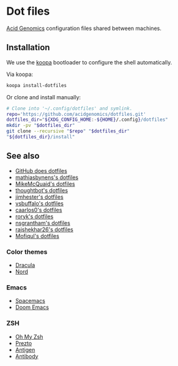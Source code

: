 # Dot files

[Acid Genomics][] configuration files shared between machines.

## Installation

We use the [koopa][] bootloader to configure the shell automatically.

Via koopa:

```sh
koopa install-dotfiles
```

Or clone and install manually:

```sh
# Clone into '~/.config/dotfiles' and symlink.
repo='https://github.com/acidgenomics/dotfiles.git'
dotfiles_dir="${XDG_CONFIG_HOME:-${HOME}/.config}/dotfiles"
mkdir -pv "$dotfiles_dir"
git clone --recursive "$repo" "$dotfiles_dir"
"${dotfiles_dir}/install"
```

## See also

- [GitHub does dotfiles](https://dotfiles.github.io/)
- [mathiasbynens's dotfiles](https://github.com/mathiasbynens/dotfiles)
- [MikeMcQuaid's dotfiles](https://github.com/MikeMcQuaid/dotfiles)
- [thoughtbot's dotfiles](https://github.com/thoughtbot/dotfiles)
- [jimhester's dotfiles](https://github.com/jimhester/dotfiles)
- [vsbuffalo's dotfiles](https://github.com/vsbuffalo/dotfiles)
- [caarlos0's dotfiles](https://github.com/caarlos0/dotfiles)
- [roryk's dotfiles](https://github.com/roryk/dotfiles)
- [nsgrantham's dotfiles](https://github.com/nsgrantham/dotfiles)
- [rajshekhar26's dotfiles](https://github.com/rajshekhar26/dotfiles)
- [Mofiqul's dotfiles](https://github.com/Mofiqul/Dotfiles)

### Color themes

- [Dracula](https://draculatheme.com/)
- [Nord](https://www.nordtheme.com/)

### Emacs

- [Spacemacs](http://spacemacs.org/)
- [Doom Emacs](https://github.com/hlissner/doom-emacs)

### ZSH

- [Oh My Zsh](https://ohmyz.sh/)
- [Prezto](https://github.com/sorin-ionescu/prezto)
- [Antigen](http://antigen.sharats.me/)
- [Antibody](https://getantibody.github.io/)

[acid genomics]: https://acidgenomics.com/
[koopa]: https://koopa.acidgenomics.com/
